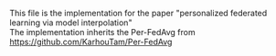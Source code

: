 This file is the implementation for the paper "personalized federated learning via model interpolation" \
The implementation inherits the Per-FedAvg from https://github.com/KarhouTam/Per-FedAvg
